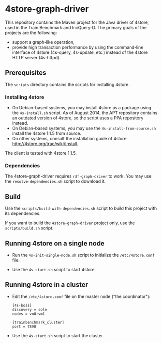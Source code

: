 4store-graph-driver
===================

This repository contains the Maven project for the Java driver of 4store, used in the Train Benchmark and IncQuery-D. The primary goals of the projects are the following:
* support a graph-like operation,
* provide high transaction performance by using the command-line interface of 4store (4s-query, 4s-update, etc.) instead of the 4store HTTP server (4s-httpd).

Prerequisites
-------------

The `scripts` directory contains the scripts for installing 4store.

### Installing 4store

* On Debian-based systems, you may install 4store as a package using the `4s-install.sh` script. As of August 2014, the APT repository contains an outdated version of 4store, so the script uses a PPA repository instead.
* On Debian-based systems, you may use the `4s-install-from-source.sh` install the 4store 1.1.5 from source.
* On other systems, consult the installation guide of 4store: <http://4store.org/trac/wiki/Install>.

The client is tested with 4store 1.1.5.

### Dependencies

The 4store-graph-driver requires `rdf-graph-driver` to work. You may use the `resolve-dependencies.sh` script to download it.

Build
-----

Use the `scripts/build-with-dependencies.sh` script to build this project with its dependencies.

If you want to build the `4store-graph-driver` project only, use the `scripts/build.sh` script.

Running 4store on a single node
-------------------------------

* Run the `4s-init-single-node.sh` script to initialize the `/etc/4store.conf` file.

* Use the `4s-start.sh` script to start 4store.


Running 4store in a cluster
---------------------------

* Edit the `/etc/4store.conf` file on the master node ("the coordinator"):

	```
	[4s-boss]
	discovery = sole
	nodes = vm0;vm1

	[trainbenchmark_cluster]
	port = 7890
	```

* Use the `4s-start.sh` script to start the cluster.
